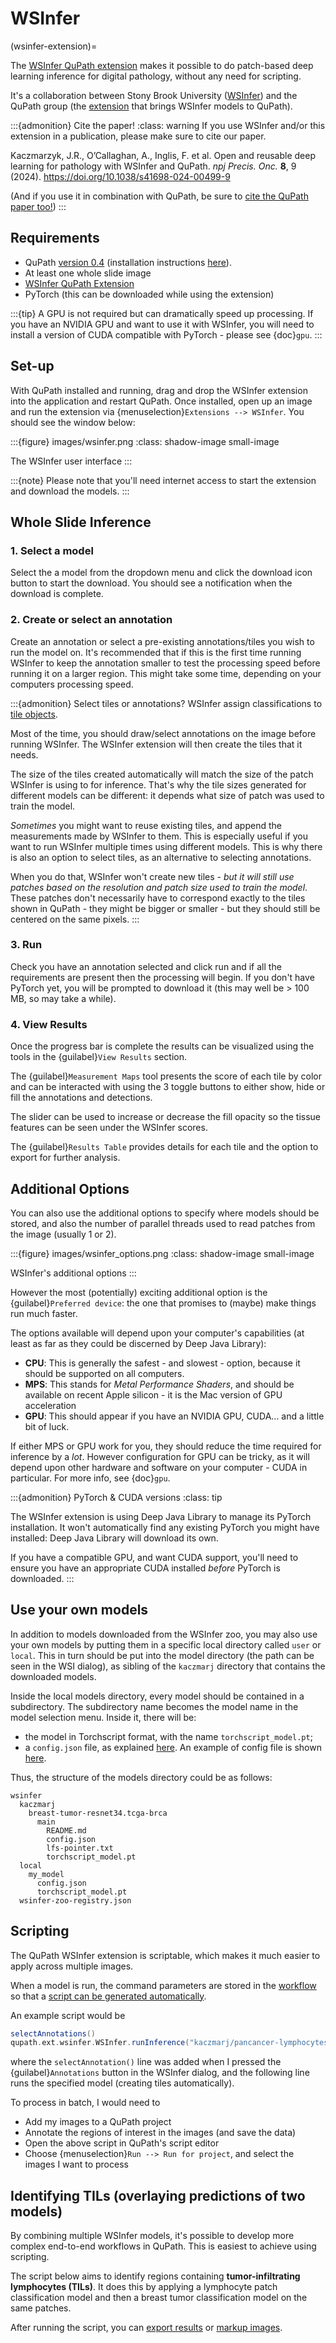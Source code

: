# WSInfer

(wsinfer-extension)=

The [WSInfer QuPath extension](https://github.com/qupath/qupath-extension-wsinfer/) makes it possible to do patch-based deep learning inference for digital pathology, without any need for scripting.

It's a collaboration between Stony Brook University ([WSInfer](https://wsinfer.readthedocs.io/en/latest/)) and the QuPath group (the [extension](https://github.com/qupath/qupath-extension-wsinfer/) that brings WSInfer models to QuPath).

:::{admonition} Cite the paper!
:class: warning
If you use WSInfer and/or this extension in a publication, please make sure to cite our paper.

Kaczmarzyk, J.R., O’Callaghan, A., Inglis, F. et al. Open and reusable deep learning for pathology with WSInfer and QuPath. *npj Precis. Onc.* **8**, 9 (2024). <https://doi.org/10.1038/s41698-024-00499-9>

(And if you use it in combination with QuPath, be sure to [cite the QuPath paper too!](citing))
:::

## Requirements

- QuPath [version 0.4](https://qupath.github.io/) (installation instructions [here](https://qupath.readthedocs.io/en/0.4/docs/intro/installation.html)).
- At least one whole slide image
- [WSInfer QuPath Extension](https://github.com/qupath/qupath-extension-wsinfer/releases)
- PyTorch (this can be downloaded while using the extension)

:::{tip}
A GPU is not required but can dramatically speed up processing.
If you have an NVIDIA GPU and want to use it with WSInfer, you will need to install a version of CUDA compatible with PyTorch - please see {doc}`gpu`.
:::

## Set-up

With QuPath installed and running, drag and drop the WSInfer extension into the application and restart QuPath.
Once installed, open up an image and run the extension via {menuselection}`Extensions --> WSInfer`.
You should see the window below:

:::{figure} images/wsinfer.png
:class: shadow-image small-image

The WSInfer user interface
:::

:::{note}
Please note that you'll need internet access to start the extension and download the models.
:::

## Whole Slide Inference

### 1. Select a model

Select the a model from the dropdown menu and click the download icon button to start the download.
You should see a notification when the download is complete.

### 2. Create or select an annotation

Create an annotation or select a pre-existing annotations/tiles you wish to run the model on.
It's recommended that if this is the first time running WSInfer to keep the annotation smaller to test the processing speed before running it on a larger region.
This might take some time, depending on your computers processing speed.

:::{admonition} Select tiles or annotations?
WSInfer assign classifications to [tile objects](concepts-tiles).

Most of the time, you should draw/select annotations on the image before running WSInfer.
The WSInfer extension will then create the tiles that it needs.

The size of the tiles created automatically will match the size of the patch WSInfer is using to for inference.
That's why the tile sizes generated for different models can be different: it depends what size of patch was used to train the model.

*Sometimes* you might want to reuse existing tiles, and append the measurements made by WSInfer to them.
This is especially useful if you want to run WSInfer multiple times using different models.
This is why there is also an option to select tiles, as an alternative to selecting annotations.

When you do that, WSInfer won't create new tiles - *but it will still use patches based on the resolution and patch size used to train the model*.
These patches don't necessarily have to correspond exactly to the tiles shown in QuPath - they might be bigger or smaller - but they should still be centered on the same pixels.
:::

### 3. Run

Check you have an annotation selected and click run and if all the requirements are present then the processing will begin.
If you don't have PyTorch yet, you will be prompted to download it (this may well be > 100 MB, so may take a while).

### 4. View Results

Once the progress bar is complete the results can be visualized using the tools in the {guilabel}`View Results` section.

The {guilabel}`Measurement Maps` tool presents the score of each tile by color and can be interacted with using the 3 toggle buttons to either show, hide or fill the annotations and detections.

The slider can be used to increase or decrease the fill opacity so the tissue features can be seen under the WSInfer scores.

The {guilabel}`Results Table` provides details for each tile and the option to export for further analysis.

## Additional Options

You can also use the additional options to specify where models should be stored, and also the number of parallel threads used to read patches from the image (usually 1 or 2).

:::{figure} images/wsinfer_options.png
:class: shadow-image small-image

WSInfer's additional options
:::

However the most (potentially) exciting additional option is the {guilabel}`Preferred device`: the one that promises to (maybe) make things run much faster.

The options available will depend upon your computer's capabilities (at least as far as they could be discerned by Deep Java Library):

- **CPU**: This is generally the safest - and slowest - option, because it should be supported on all computers.
- **MPS**: This stands for *Metal Performance Shaders*, and should be available on recent Apple silicon - it is the Mac version of GPU acceleration
- **GPU**: This should appear if you have an NVIDIA GPU, CUDA... and a little bit of luck.

If either MPS or GPU work for you, they should reduce the time required for inference by a *lot*.
However configuration for GPU can be tricky, as it will depend upon other hardware and software on your computer - CUDA in particular.
For more info, see {doc}`gpu`.

:::{admonition} PyTorch & CUDA versions
:class: tip

The WSInfer extension is using Deep Java Library to manage its PyTorch installation.
It won't automatically find any existing PyTorch you might have installed: Deep Java Library will download its own.

If you have a compatible GPU, and want CUDA support, you'll need to ensure you have an appropriate CUDA installed *before* PyTorch is downloaded.
:::

## Use your own models

In addition to models downloaded from the WSInfer zoo, you may also use your own models by putting them in a specific local directory called `user` or `local`. This in turn should be put into the model directory (the path can be seen in the WSI dialog), as sibling of the `kaczmarj` directory that contains the downloaded models.

Inside the local models directory, every model should be contained in a subdirectory. The subdirectory name becomes the model name in the model selection menu.
Inside it, there will be:

- the model in Torchscript format, with the name `torchscript_model.pt`;
- a `config.json` file, as explained [here](https://wsinfer.readthedocs.io/en/latest/user_guide.html#use-your-own-model). An example of config file is shown [here](https://github.com/SBU-BMI/wsinfer/issues/221).

Thus, the structure of the models directory could be as follows:

```text
wsinfer
  kaczmarj
    breast-tumor-resnet34.tcga-brca
      main
        README.md
        config.json
        lfs-pointer.txt
        torchscript_model.pt
  local
    my_model
      config.json
      torchscript_model.pt
  wsinfer-zoo-registry.json
```

## Scripting

The QuPath WSInfer extension is scriptable, which makes it much easier to apply across multiple images.

When a model is run, the command parameters are stored in the [workflow](workflows) so that a [script can be generated automatically](workflows-to-scripts).

An example script would be

```groovy
selectAnnotations()
qupath.ext.wsinfer.WSInfer.runInference("kaczmarj/pancancer-lymphocytes-inceptionv4.tcga")
```

where the `selectAnnotation()` line was added when I pressed the {guilabel}`Annotations` button in the WSInfer dialog, and the following line runs the specified model (creating tiles automatically).

To process in batch, I would need to

- Add my images to a QuPath project
- Annotate the regions of interest in the images (and save the data)
- Open the above script in QuPath's script editor
- Choose {menuselection}`Run --> Run for project`, and select the images I want to process

## Identifying TILs (overlaying predictions of two models)

By combining multiple WSInfer models, it's possible to develop more complex end-to-end workflows in QuPath.
This is easiest to achieve using scripting.

The script below aims to identify regions containing **tumor-infiltrating lymphocytes (TILs)**.
It does this by applying a lymphocyte patch classification model and then a breast tumor classification model on the same patches.

After running the script, you can [export results](exporting-measurements) or [markup images](exporting-rendered-images).

<script src="https://gist.github.com/petebankhead/aebd135d3f5a080f6216fb05d8029c42.js"></script>
